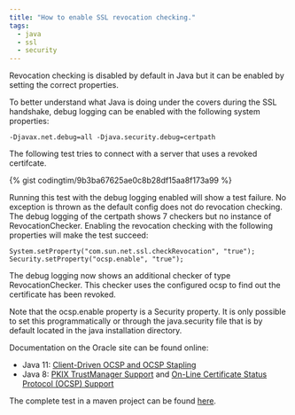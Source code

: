 ```yaml
---
title: "How to enable SSL revocation checking."
tags:
  - java
  - ssl
  - security
---
```


Revocation checking is disabled by default in Java but it can be enabled by setting the correct properties.

To better understand what Java is doing under the covers during the SSL handshake, debug logging can be enabled with the following system properties:

```
-Djavax.net.debug=all -Djava.security.debug=certpath
```

The following test tries to connect with a server that uses a revoked certifcate. 

{% gist codingtim/9b3ba67625ae0c8b28df15aa8f173a99 %}

Running this test with the debug logging enabled will show a test failure. 
No exception is thrown as the default config does not do revocation checking.
The debug logging of the certpath shows 7 checkers but no instance of RevocationChecker.
Enabling the revocation checking with the following properties will make the test succeed: 

```
System.setProperty("com.sun.net.ssl.checkRevocation", "true");
Security.setProperty("ocsp.enable", "true");
```
    
The debug logging now shows an additional checker of type RevocationChecker.
This checker uses the configured ocsp to find out the certificate has been revoked.

Note that the ocsp.enable property is a Security property. 
It is only possible to set this programmatically or through the java.security file that is by default located in the java installation directory.
    
Documentation on the Oracle site can be found online:
- Java 11: [Client-Driven OCSP and OCSP Stapling](https://docs.oracle.com/en/java/javase/11/security/java-secure-socket-extension-jsse-reference-guide.html#GUID-E1A3A7C3-309A-4415-903B-B31C96F68C86)
- Java 8: [PKIX TrustManager Support](https://docs.oracle.com/javase/8/docs/technotes/guides/security/jsse/JSSERefGuide.html#CERTPATH) and [On-Line Certificate Status Protocol (OCSP) Support](https://docs.oracle.com/javase/8/docs/technotes/guides/security/certpath/CertPathProgGuide.html#AppC)

The complete test in a maven project can be found [here](https://github.com/codingtim/ssl-revocation/blob/master/src/test/java/AwsSslTest.java).

